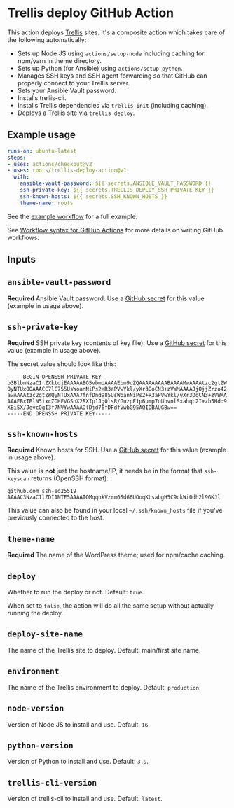 # Trellis deploy GitHub Action

This action deploys [Trellis](https://github.com/roots/trellis) sites. It's a
composite action which takes care of the following automatically:

* Sets up Node JS using `actions/setup-node` including caching for npm/yarn in theme directory.
* Sets up Python (for Ansible) using `actions/setup-python`.
* Manages SSH keys and SSH agent forwarding so that GitHub can properly connect to your Trellis server.
* Sets your Ansible Vault password.
* Installs trellis-cli.
* Installs Trellis dependencies via `trellis init` (including caching).
* Deploys a Trellis site via `trellis deploy`.

## Example usage

```yaml
runs-on: ubuntu-latest
steps:
- uses: actions/checkout@v2
- uses: roots/trellis-deploy-action@v1
  with:
    ansible-vault-password: ${{ secrets.ANSIBLE_VAULT_PASSWORD }}
    ssh-private-key: ${{ secrets.TRELLIS_DEPLOY_SSH_PRIVATE_KEY }}
    ssh-known-hosts: ${{ secrets.SSH_KNOWN_HOSTS }}
    theme-name: roots
```

See the [example workflow](./example-workflow.yml) for a full example.

See [Workflow syntax for GitHub Actions](https://help.github.com/en/articles/workflow-syntax-for-github-actions) for more details on writing GitHub workflows.

## Inputs

## `ansible-vault-password`
**Required** Ansible Vault password. Use a [GitHub secret](https://docs.github.com/en/actions/security-guides/encrypted-secrets) for this value (example in usage
above).

## `ssh-private-key`
**Required** SSH private key (contents of key file). Use a [GitHub secret](https://docs.github.com/en/actions/security-guides/encrypted-secrets) for this value 
(example in usage above).

The secret value should look like this:

```plain
-----BEGIN OPENSSH PRIVATE KEY-----
b3BlbnNzaC1rZXktdjEAAAAABG5vbmUAAAAEbm9uZQAAAAAAAAABAAAAMwAAAAtzc2gtZW
QyNTUxOQAAACC7lG755UsWoanNiPs2+R3aPVwYkl/yXr3DoCN3+zVWMAAAAJjOjjZrzo42
awAAAAtzc2gtZWQyNTUxAAA7fnfDnd985UsWoanNiPs2+R3aPVwYkl/yXr3DoCN3+zVWMA
AAAEBxTBlN5ixcZOHFVGSnX2RXIp1Jg0lsR/GuzpF1p6ump7uUbvnlSxahqc2I+zb5Hdo9
XBiSX/JevcOgI3f7NVYwAAAADlDjd76fDFdfVwbG95AQIDBAUGBw==
-----END OPENSSH PRIVATE KEY-----
```

## `ssh-known-hosts`
**Required** Known hosts for SSH. Use a [GitHub secret](https://docs.github.com/en/actions/security-guides/encrypted-secrets) for this value (example in usage
above).

This value is **not** just the hostname/IP, it needs be in the format that
`ssh-keyscan` returns (OpenSSH format):

```plain
github.com ssh-ed25519 AAAAC3NzaC1lZDI1NTE5AAAAIOMqqnkVzrm0SdG6UOoqKLsabgH5C9okWi0dh2l9GKJl
```

This value can also be found in your local `~/.ssh/known_hosts` file if you've
previously connected to the host.

## `theme-name`

**Required** The name of the WordPress theme; used for npm/cache caching.

## `deploy`

Whether to run the deploy or not. Default: `true`.

When set to `false`, the action will do all the same setup without actually
running the deploy.

## `deploy-site-name`

The name of the Trellis site to deploy. Default: main/first site name.

## `environment`

The name of the Trellis environment to deploy. Default: `production`.

## `node-version`

Version of Node JS to install and use. Default: `16`.

## `python-version`

Version of Python to install and use. Default: `3.9`.

## `trellis-cli-version`

Version of trellis-cli to install and use. Default: `latest`.
